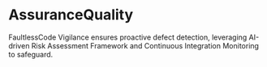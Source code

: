 # AssuranceQuality
FaultlessCode Vigilance ensures proactive defect detection, leveraging AI-driven Risk Assessment Framework and Continuous Integration Monitoring to safeguard.
